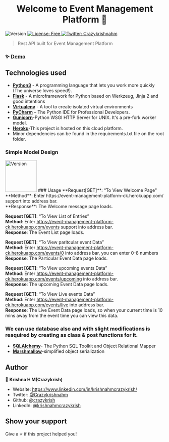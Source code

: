 <h1 align="center">Welcome to Event Management Platform 👋</h1>
<p>
  <img alt="Version" src="https://img.shields.io/badge/version-1.0-blue.svg?cacheSeconds=2592000" />
  <a href="#" target="_blank">
    <img alt="License: Free" src="https://img.shields.io/badge/License-Free-yellow.svg" />
  </a>
  <a href="https://twitter.com/Crazykrishnahm" target="_blank">
    <img alt="Twitter: Crazykrishnahm" src="https://img.shields.io/twitter/follow/Crazykrishnahm.svg?style=social" />
  </a>
</p>

> Rest API built for Event Management Platform

### ✨ [Demo](https://event-management-platform-ck.herokuapp.com/)

## Technologies used

* **[Python3](https://www.python.org/downloads/)** - A programming language that lets you work more quickly (The universe loves speed!).
* **[Flask](flask.pocoo.org/)** - A microframework for Python based on Werkzeug, Jinja 2 and good intentions
* **[Virtualenv](https://virtualenv.pypa.io/en/stable/)** - A tool to create isolated virtual environments
* **[PyCharm](https://www.jetbrains.com/pycharm/)** – The Python IDE for Professional Developers.
* **[Gunicorn](https://gunicorn.org/)**-Python WSGI HTTP Server for UNIX. It's a pre-fork worker model.
* **[Heroku](https://dashboard.heroku.com/apps)**-This project is hosted on this cloud platform.
* Minor dependencies can be found in the requirements.txt file on the root folder.

### Simple Model Design
<img alt="Version" src="https://user-images.githubusercontent.com/36634269/155420916-1a6fa744-fb38-4cb9-9f4e-553db9970265.png" width=100px/>
### Usage
**Request[GET]**: “To View Welcome Page"<br/>
**Method**: Enter https://event-management-platform-ck.herokuapp.com/ support into address bar.<br/>
**Response**: The Welcome message page loads.<br/>

**Request [GET]**: “To View List of Entries”<br/>
**Method**: Enter https://event-management-platform-ck.herokuapp.com/events support into address bar.<br/>
**Response**: The Event List page loads.<br/>

**Request [GET]**: “To View paritcular event Data”<br/>
**Method**: Enter https://event-management-platform-ck.herokuapp.com/events/0  into address bar, you can enter 0-8 numbers <br/>
**Response**: The Particular Event Data page loads.<br/>

**Request [GET]**: “To View upcoming events Data”<br/>
**Method**: Enter https://event-management-platform-ck.herokuapp.com/events/upcoming  into address bar. <br/>
**Response**: The upcoming Event Data page loads.<br/>

**Request [GET]**: “To View Live events Data”<br/>
**Method**: Enter https://event-management-platform-ck.herokuapp.com/events/live  into address bar. <br/>
**Response**: The Live Event Data page loads, so when your current time is 10 mins away from the event time you can view this data.<br/>


### We can use database also and with slight modifications is reaquired by creating as class & post functions for it.
* **[SQLAlchemy](https://www.sqlalchemy.org/)**- The Python SQL Toolkit and Object Relational Mapper
* **[Marshmallow](https://marshmallow.readthedocs.io/en/stable/)**-simplified object serialization

## Author

👤 **Krishna H M(Crazykrish)**

* Website: https://www.linkedin.com/in/krishnahmcrazykrish/
* Twitter: [@Crazykrishnahm](https://twitter.com/Crazykrishnahm)
* Github: [@crazykrish](https://github.com/crazykrish)
* LinkedIn: [@krishnahmcrazykrish](https://linkedin.com/in/krishnahmcrazykrish)

## Show your support

Give a ⭐️ if this project helped you!

